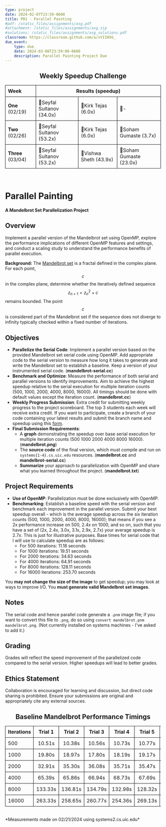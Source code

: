 ```yaml
---
type: project
date: 2024-02-07T23:59-0600
title: P01 - Parallel Painting
#pdf: /static_files/assignments/asg.pdf
#attachment: /static_files/assignments/asg.zip
#solutions: /static_files/assignments/asg_solutions.pdf
classroom: https://classroom.github.com/a/vYIIH5G_
due_event: 
    type: due
    date: 2024-03-08T23:59:00-0600
    description: Parallel Painting Project Due
---
```


<h2 style="text-align: center;">Weekly Speedup Challenge</h2>

<table style="width: 100%; border-collapse: collapse;">
    <tr>
        <th style="border: 1px solid black; padding: 8px; text-align: left;">Week</th>
        <th style="border: 1px solid black; padding: 8px; text-align: center;" colspan="3">Results (speedup)</th>
    </tr>
    <tr>
        <td style="border: 1px solid black; padding: 8px; text-align: left;"><b>One</b> (02/19)</td>
        <td style="border: 1px solid black; padding: 8px; text-align: left;">🥇Seyfal Sultanov (34.0x)</td>
        <td style="border: 1px solid black; padding: 8px; text-align: left;">🥈Kirk Tejas (6.0x)</td>
        <td style="border: 1px solid black; padding: 8px; text-align: left;">🥉-</td>
    </tr>
    <tr>
        <td style="border: 1px solid black; padding: 8px; text-align: left;"><b>Two</b> (02/26)</td>
        <td style="border: 1px solid black; padding: 8px; text-align: left;">🥇Seyfal Sultanov (53.2x)</td>
        <td style="border: 1px solid black; padding: 8px; text-align: left;">🥈Kirk Tejas (6.0x)</td>
        <td style="border: 1px solid black; padding: 8px; text-align: left;">🥉Soham Gumaste (3.7x)</td>
    </tr>
    <tr>
        <td style="border: 1px solid black; padding: 8px; text-align: left;"><b>Three</b> (03/04)</td>
        <td style="border: 1px solid black; padding: 8px; text-align: left;">🥇Seyfal Sultanov (53.2x)</td>
        <td style="border: 1px solid black; padding: 8px; text-align: left;">🥈Vishwa Sheth (43.9x)</td>
        <td style="border: 1px solid black; padding: 8px; text-align: left;">🥉Soham Gumaste (23.0x)</td>
    </tr>
</table>
<br>

# Parallel Painting
#### A Mandelbrot Set Parallelization Project

## Overview
Implement a parallel version of the Mandelbrot set using OpenMP, explore the performance implications of different OpenMP features and settings, and conduct a scaling study to understand the performance benefits of parallel execution.

**Background:** The [Mandelbrot set](https://en.wikipedia.org/wiki/Mandelbrot_set) is a fractal defined in the complex plane. For each point, $$c$$ in the complex plane, determine whether the iteratively defined sequence $$z_{n+1} = z_n^2 + c$$ remains bounded. The point $$c$$ is considered part of the Mandelbrot set if the sequence does not diverge to infinity typically checked within a fixed number of iterations.

## Objectives
- **Parallelize the Serial Code**: Implement a parallel version based on the provided Mandelbrot set serial code using OpenMP. Add appropriate code to the serial version to measure how long it takes to generate and write the Mandelbrot set to establish a baseline. Keep a version of your instrumented serial code. (**mandelbrot-serial.cc**)
- **Benchmark and Optimize**: Measure the performance of both serial and parallel versions to identify improvements. Aim to achieve the highest speedup relative to the serial execution for multiple iteration counts (500, 1000, 2000, 4000, 8000, 16000). All timings should be done with default values except the iteration count. (**mandelbrot.cc**)
- **Weekly Progress Submission**: Extra credit for submitting weekly progress to the project scoreboard. The top 3 students each week will receive extra credit. If you want to participate, create a branch of your code containing your latest results and submit the branch name and speedup using this [form](https://forms.office.com/r/rZBryMZQJX).
- **Final Submission Requirements**:
  - A **graph** demonstrating the speedup over base serial execution for multiple iteration counts (500 1000 2000 4000 8000 16000). (**mandelbrot.png**)
  - The **source code** of the final version, which must compile and run on `systems{1-4}.cs.uic.edu` resources. (**mandelbrot.cc** and **mandelbrot-serial.cc**)
  - **Summarize** your approach to parallelization with OpenMP and share what you learned throughout the project. (**mandelbrot.txt**)

## Project Requirements
- **Use of OpenMP**: Parallelization must be done exclusively with OpenMP.
- **Benchmarking**: Establish a baseline speed with the serial version and benchmark each improvement in the parallel version. Submit your best speedup overall - which is the average speedup across the six iteration counts (500, 1000, 2000, 4000, 8000, 16000); that means if you see a 2x performance increase on 500, 2.4x on 1000, and so on, such that you have a set of (2x, 2.4x, 3.0x, 3.1x, 2.9x, 2.7x) your average speedup is 2.7x. This is just for illustrative purposes. Base times for serial code that I will use to calculate speedup are as follows:
    - For 500 iterations: 11.18 seconds
    - For 1000 iterations: 19.51 seconds
    - For 2000 iterations: 34.63 seconds
    - For 4000 iterations: 64.91 seconds
    - For 8000 iterations: 128.11 seconds
    - For 16000 iterations: 253.70 seconds

You **may not change the size of the image** to get speedup; you may look at ways to improve I/O. You **must generate valid Mandelbrot set images**.

## Notes
The serial code and hence parallel code generate a `.pnm` image file; if you want to convert this file to `.png`, do so using `convert mandelbrot.pnm mandelbrot.png`. (Not currently installed on systems machines - I've asked to add it.)

## Grading
Grades will reflect the speed improvement of the parallelized code compared to the serial version. Higher speedups will lead to better grades.

## Ethics Statement
Collaboration is encouraged for learning and discussion, but direct code sharing is prohibited. Ensure your submissions are original and appropriately cite any external sources.

<h2 style="text-align: center;">Baseline Mandelbrot Performance Timings</h2>

<table style="width: 100%; border-collapse: collapse;">
    <tr>
        <th style="border: 1px solid black; padding: 8px; text-align: left;"><b>Iterations</b></th>
        <th style="border: 1px solid black; padding: 8px; text-align: center;"><b>Trial 1</b></th>
        <th style="border: 1px solid black; padding: 8px; text-align: center;"><b>Trial 2</b></th>
        <th style="border: 1px solid black; padding: 8px; text-align: center;"><b>Trial 3</b></th>
        <th style="border: 1px solid black; padding: 8px; text-align: center;"><b>Trial 4</b></th>
        <th style="border: 1px solid black; padding: 8px; text-align: center;"><b>Trial 5</b></th>
        <th style="border: 1px solid black; padding: 8px; text-align: right;"><b>Average</b></th>
    </tr>
    <tr>
        <td style="border: 1px solid black; padding: 8px; text-align: left;">500</td>
        <td style="border: 1px solid black; padding: 8px; text-align: center;">10.51s</td>
        <td style="border: 1px solid black; padding: 8px; text-align: center;">10.38s</td>
        <td style="border: 1px solid black; padding: 8px; text-align: center;">10.56s</td>
        <td style="border: 1px solid black; padding: 8px; text-align: center;">10.73s</td>
        <td style="border: 1px solid black; padding: 8px; text-align: center;">10.77s</td>
        <td style="border: 1px solid black; padding: 8px; text-align: right;"><b>10.59s</b></td>
    </tr>
    <tr>
        <td style="border: 1px solid black; padding: 8px; text-align: left;">1000</td>
        <td style="border: 1px solid black; padding: 8px; text-align: center;">19.80s</td>
        <td style="border: 1px solid black; padding: 8px; text-align: center;">18.97s</td>
        <td style="border: 1px solid black; padding: 8px; text-align: center;">17.80s</td>
        <td style="border: 1px solid black; padding: 8px; text-align: center;">18.19s</td>
        <td style="border: 1px solid black; padding: 8px; text-align: center;">19.17s</td>
        <td style="border: 1px solid black; padding: 8px; text-align: right;"><b>18.79s</b></td>
    </tr>
    <tr>
        <td style="border: 1px solid black; padding: 8px; text-align: left;">2000</td>
        <td style="border: 1px solid black; padding: 8px; text-align: center;">32.91s</td>
        <td style="border: 1px solid black; padding: 8px; text-align: center;">35.30s</td>
        <td style="border: 1px solid black; padding: 8px; text-align: center;">36.08s</td>
        <td style="border: 1px solid black; padding: 8px; text-align: center;">35.71s</td>
        <td style="border: 1px solid black; padding: 8px; text-align: center;">35.47s</td>
        <td style="border: 1px solid black; padding: 8px; text-align: right;"><b>35.10s</b></td>
    </tr>
    <tr>
        <td style="border: 1px solid black; padding: 8px; text-align: left;">4000</td>
        <td style="border: 1px solid black; padding: 8px; text-align: center;">65.39s</td>
        <td style="border: 1px solid black; padding: 8px; text-align: center;">65.86s</td>
        <td style="border: 1px solid black; padding: 8px; text-align: center;">66.94s</td>
        <td style="border: 1px solid black; padding: 8px; text-align: center;">68.73s</td>
        <td style="border: 1px solid black; padding: 8px; text-align: center;">67.69s</td>
        <td style="border: 1px solid black; padding: 8px; text-align: right;"><b>66.92s</b></td>
    </tr>
    <tr>
        <td style="border: 1px solid black; padding: 8px; text-align: left;">8000</td>
        <td style="border: 1px solid black; padding: 8px; text-align: center;">133.33s</td>
        <td style="border: 1px solid black; padding: 8px; text-align: center;">136.81s</td>
        <td style="border: 1px solid black; padding: 8px; text-align: center;">134.79s</td>
        <td style="border: 1px solid black; padding: 8px; text-align: center;">132.98s</td>
        <td style="border: 1px solid black; padding: 8px; text-align: center;">128.32s</td>
        <td style="border: 1px solid black; padding: 8px; text-align: right;"><b>133.25s</b></td>
    </tr>
    <tr>
        <td style="border: 1px solid black; padding: 8px; text-align: left;">16000</td>
        <td style="border: 1px solid black; padding: 8px; text-align: center;">263.33s</td>
        <td style="border: 1px solid black; padding: 8px; text-align: center;">258.65s</td>
        <td style="border: 1px solid black; padding: 8px; text-align: center;">260.77s</td>
        <td style="border: 1px solid black; padding: 8px; text-align: center;">254.36s</td>
        <td style="border: 1px solid black; padding: 8px; text-align: center;">269.13s</td>
        <td style="border: 1px solid black; padding: 8px; text-align: right;"><b>261.25s</b></td>
    </tr>
</table>
<br>
*Measurements made on 02/21/2024 using systems2.cs.uic.edu*
